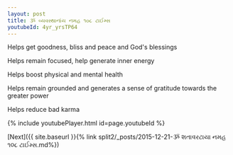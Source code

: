 ```yaml
---
layout: post
title: ૐ વ્યવસ્થાનાંય નમહ ૧૦૮ ટાઈમ્સ
youtubeId: 4yr_yrsTP64
---
```

 
 
Helps get goodness, bliss and peace and God's blessings
 
Helps remain focused, help generate inner energy 
 
Helps boost physical and mental health 
 
Helps remain grounded and generates a sense of gratitude towards the greater power 
 
Helps reduce bad karma
 
 
 
 


{% include youtubePlayer.html id=page.youtubeId %}
 
[Next]({{ site.baseurl }}{% link  split2/_posts/2015-12-21-ૐ શતાવરટાયા નમહ ૧૦૮ ટાઈમ્સ.md%})
 
